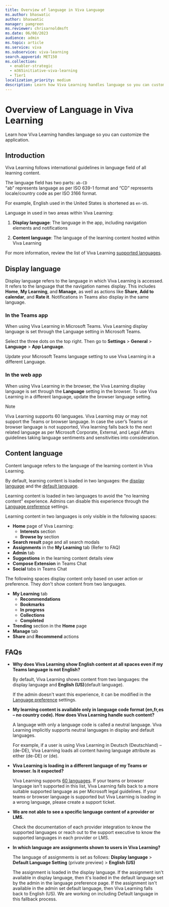 ```yaml
---
title: Overview of language in Viva Language 
ms.author: bhaswatic
author: bhaswatic
manager: pamgreen
ms.reviewer: chrisarnoldmsft
ms.date: 06/08/2023
audience: admin
ms.topic: article
ms.service: viva
ms.subservice: viva-learning
search.appverid: MET150
ms.collection:
  - enabler-strategic
  - m365initiative-viva-learning
  - Tier1
localization_priority: medium
description: Learn how Viva Learning handles language so you can customize the application.
---
```


# Overview of Language in Viva Learning

Learn how Viva Learning handles language so you can customize the application.

## Introduction

Viva Learning follows international guidelines in language field of all learning content.

The language field has two parts: `ab-CD`  
“ab” represents language as per ISO 639-1 format and “CD” represents locale/country code as per ISO 3166 format.

For example, English used in the United States is shortened as `en-US`.

Language in used in two areas within Viva Learning:

1. **Display language**: The language in the app, including navigation elements and notifications

2. **Content language**: The language of the learning content hosted within Viva Learning

For more information, review the list of Viva Learning [supported languages](/viva/learning/viva-learning-supported-languages).


## Display language

Display language refers to the language in which Viva Learning is accessed. It refers to the language that the navigation names display. This includes **Home**, **My Learning**, and **Manage**, as well as actions like **Share**, **Add to calendar**, and **Rate it**. Notifications in Teams also display in the same language. 

### In the Teams app

When using Viva Learning in Microsoft Teams. Viva Learning display language is set through the Language setting in Microsoft Teams.

Select the three dots on the top right. Then go to **Settings** > **General** > **Language** > **App Language**. 

Update your Microsoft Teams language setting to use Viva Learning in a different Language.

### In the web app

When using Viva Learning in the browser, the Viva Learning display language is set through the **Language** setting in the browser. To use Viva Learning in a different language, update the browser language setting.

> [!NOTE]
> Viva Learning supports 60 languages. Viva Learning may or may not support the Teams or browser language.
> In case the user’s Teams or browser language is not supported, Viva learning falls back to the next related language as per Microsoft Corporate, External, and Legal Affairs guidelines taking language sentiments and sensitivities into consideration.

## Content language

Content language refers to the language of the learning content in Viva Learning.

By default, learning content is loaded in two languages: the [display language](#display-language) and the [default language](/viva/learning/language-preferences/#Default-language).

Learning content is loaded in two languages to avoid the “no learning content” experience. Admins can disable this experience through the [Language preference](/viva/learning/language-preferences/#displaying-content-in-default-and-user-selected-languages) settings.

Learning content in two languages is only visible in the following spaces:

- **Home** page of Viva Learning:
  - **Interests** section
  - **Browse by** section
- **Search result** page and all search modals
- **Assignments** in the **My Learning** tab (Refer to FAQ)
- **Admin** tab
- **Suggestions** in the learning content details view
- **Compose Extension** in Teams Chat
- **Social** tabs in Teams Chat

The following spaces display content only based on user action or preference. They don't show content from two languages.

- **My Learning** tab
  - **Recommendations**
  - **Bookmarks**
  - **In progress**
  - **Collections**
  - **Completed**
- **Trending** section in the **Home** page
- **Manage** tab
- **Share** and **Recommend** actions

## FAQs

- **Why does Viva Learning show English content at all spaces even if my Teams language is not English?**

    By default, Viva Learning shows content from two languages: the display language and **English (US)**(default language).

    If the admin doesn't want this experience, it can be modified in the [Language preference](/viva/learning/language-preferences/#Displaying-content-in-default-and-user-selected-languages) settings.

- **My learning content is available only in language code format (en,fr,es – no country code). How does Viva Learning handle such content?**

    A language with only a language code is called a neutral language. Viva Learning implicitly supports neutral languages in display and default languages.

    For example, if a user is using Viva Learning in Deutsch (Deutschland) – (de-DE), Viva Learning loads all content having language attribute as either (de-DE) or (de).
    
 - **Viva Learning is loading in a different language of my Teams or browser. Is it expected?**
 
    Viva Learning supports [60 languages](/viva/learning/viva-learning-supported-languages). If your teams or browser language isn't supported in this list, Viva Learning falls back to a more suitable supported language as per Microsoft legal guidelines.
    If your teams or browser language is supported but Viva Learning is loading in a wrong language, please create a support ticket.

 - **We are not able to see a specific language content of a provider or LMS.**
    
    Check the documentation of each provider integration to know the supported languages or reach out to the support executive to know the supported languages in each provider or LMS.

- **In which language are assignments shown to users in Viva Learning?**

    The language of assignments is set as follows: **Display language** > **Default Language Setting** (private preview) > **English (US)**
    
    The assignment is loaded in the display language. If the assignment isn't available in display language, then it's loaded in the default language set by the admin in the language preference page. If the assignment isn't available in the admin set default language, then Viva Learning falls back to English (US).  We are working on including Default language in this fallback process. 
